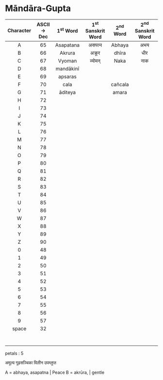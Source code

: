 # Māndāra-Gupta 



|	Character	|  ASCII -> Dec |1<sup>st</sup> Word|1<sup>st</sup> Sanskrit Word|2<sup>nd</sup> Word|2<sup>nd</sup> Sanskrit Word|
| :-----------: | :-----------:	| :-----------:	| :-----------:	| :-----------:	| :-----------:	|
|		A		|		65		|	Asapatana	|	असपत्न		 | 	  Abhaya	 |  	  अभय  	 |Peace
|		B		|		66		|	 Akrura	    |	अक्रूर	       |		dhīra  |	धीर      	|Gentle
|		C		|		67		|	Vyoman		|		व्योमन्	   |		Naka   |		नाक		|Heaven
|		D		|		68		|	mandākinī	|				|				|				|River Of Heaven
|		E		|		69		|	apsaras		|				|				|				|Wifes of Gods
|		F		|		70		|	cala		|				|	cañcala		|				|Goddes Of Fortune
|		G		|		71		|	āditeya		|				|	amara		|				|God
|		H		|		72		|				|				|				|				|
|		I		|		73		|				|				|				|				|
|		J		|		74		|				|				|				|				|
|		K		|		75		|				|				|				|				|
|		L		|		76		|				|				|				|				|
|		M		|		77		|				|				|				|				|
|		N		|		78		|				|				|				|				|
|		O		|		79		|				|				|				|				|
|		P		|		80		|				|				|				|				|
|		Q		|		81		|				|				|				|				|
|		R		|		82		|				|				|				|				|
|		S		|		83		|				|				|				|				|
|		T		|		84		|				|				|				|				|
|		U		|		85		|				|				|				|				|
|		V		|		86		|				|				|				|				|
|		W		|		87		|				|				|				|				|
|		X		|		88		|				|				|				|				|
|		Y		|		89		|				|				|				|				|
|		Z		|		90		|				|				|				|				|
|       0		|		48		|				|				|				|				|
|		1		|		49		|				|				|				|				|
|		2		|		50		|				|				|				|				|
|		3		|		51		|				|				|				|				|
|		4		|		52		|				|				|				|				|
|		5		|		53		|				|				|				|				|
|		6		|		54		|				|				|				|				|
|		7		|		55		|				|				|				|				|
|		8		|		56		|				|				|				|				|
|		9		|		57		|				|				|				|				|
|	  space		|		32		|				|				|				|				|
|				|				|				|				|				|				|
|				|				|				|				|				|				|
|				|				|				|				|				|				|
|				|				|				|				|				|				|
|				|				|				|				|				|				|
|				|				|				|				|				|				|
|				|				|				|				|				|				|


petals : 5

अमूल्य
गूढसञ्चिका
विलीन
उपम्लुप्त

A = abhaya, asapatna | Peace
B = akrūra, | gentle 